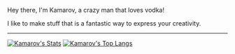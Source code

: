 

Hey there, I'm Kamarov, a crazy man that loves vodka!

I like to make stuff that is a fantastic way to express your creativity.

---
[![Kamarov's Stats](https://github-readme-stats.vercel.app/api?username=kamarov-therussiantank&theme=transparent&show_icons=true&hide_border=false&border_radius=30&card_width=495&custom_title=My%20Github%20Stats)](https://github.com/kamarov-therussiantank/github-readme-stats)
[![Kamarov's Top Langs](https://github-readme-stats.vercel.app/api/top-langs/?username=kamarov-therussiantank&theme=transparent&show_icons=true&hide_border=false&langs_count=10&border_radius=30&layout=compact&card_width=495&custom_title=Languages)](https://github.com/kamarov-therussiantank/github-readme-stats)
